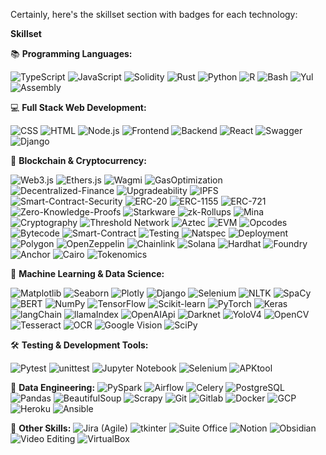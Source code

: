 Certainly, here's the skillset section with badges for each technology:

**Skillset**

📚 **Programming Languages:**

![TypeScript](https://img.shields.io/badge/TypeScript-007ACC?style=for-the-badge&logo=typescript&logoColor=white) ![JavaScript](https://img.shields.io/badge/JavaScript-F7DF1E?style=for-the-badge&logo=javascript&logoColor=black) ![Solidity](https://img.shields.io/badge/Solidity-363636?style=for-the-badge&logo=solidity&logoColor=white) ![Rust](https://img.shields.io/badge/Rust-000000?style=for-the-badge&logo=rust&logoColor=white) ![Python](https://img.shields.io/badge/Python-3776AB?style=for-the-badge&logo=python&logoColor=white) ![R](https://img.shields.io/badge/R-276DC3?style=for-the-badge&logo=r&logoColor=white) ![Bash](https://img.shields.io/badge/Bash-4EAA25?style=for-the-badge&logo=gnu-bash&logoColor=white) ![Yul](https://img.shields.io/badge/Yul-007FFF?style=for-the-badge&logo=yaml&logoColor=white) ![Assembly](https://img.shields.io/badge/Assembly-6E4C13?style=for-the-badge&logo=assemblyscript&logoColor=white)

💻 **Full Stack Web Development:** 

![CSS](https://img.shields.io/badge/CSS-1572B6?style=for-the-badge&logo=css3&logoColor=white) ![HTML](https://img.shields.io/badge/HTML-E34F26?style=for-the-badge&logo=html5&logoColor=white) ![Node.js](https://img.shields.io/badge/Node.js-339933?style=for-the-badge&logo=node.js&logoColor=white) ![Frontend](https://img.shields.io/badge/Frontend-42B883?style=for-the-badge) ![Backend](https://img.shields.io/badge/Backend-333?style=for-the-badge) ![React](https://img.shields.io/badge/React-61DAFB?style=for-the-badge&logo=react&logoColor=black) ![Swagger](https://img.shields.io/badge/Swagger-85EA2D?style=for-the-badge&logo=swagger&logoColor=black) ![Django](https://img.shields.io/badge/Django-092E20?style=for-the-badge&logo=django&logoColor=white)

🔗 **Blockchain & Cryptocurrency:** 

![Web3.js](https://img.shields.io/badge/Web3.js-F16822?style=for-the-badge&logo=ethereum&logoColor=white) ![Ethers.js](https://img.shields.io/badge/Ethers.js-3C3C3D?style=for-the-badge&logo=ethereum&logoColor=white) ![Wagmi](https://img.shields.io/badge/Wagmi-000000?style=for-the-badge) ![GasOptimization](https://img.shields.io/badge/GasOptimization-3C3C3D?style=for-the-badge) ![Decentralized-Finance](https://img.shields.io/badge/Decentralized%20Finance-2775C6?style=for-the-badge) ![Upgradeability](https://img.shields.io/badge/Upgradeability-3C3C3D?style=for-the-badge) ![IPFS](https://img.shields.io/badge/IPFS-65B0DE?style=for-the-badge&logo=ipfs&logoColor=white) ![Smart-Contract-Security](https://img.shields.io/badge/Smart%20Contract%20Security-3C3C3D?style=for-the-badge) ![ERC-20](https://img.shields.io/badge/ERC-20-3C3C3D?style=for-the-badge) ![ERC-1155](https://img.shields.io/badge/ERC-1155-3C3C3D?style=for-the-badge) ![ERC-721](https://img.shields.io/badge/ERC-721-3C3C3D?style=for-the-badge) ![Zero-Knowledge-Proofs](https://img.shields.io/badge/Zero%20Knowledge%20Proofs-3C3C3D?style=for-the-badge) ![Starkware](https://img.shields.io/badge/Starkware-3C3C3D?style=for-the-badge) ![zk-Rollups](https://img.shields.io/badge/zk%20Rollups-3C3C3D?style=for-the-badge) ![Mina](https://img.shields.io/badge/Mina-3C3C3D?style=for-the-badge) ![Cryptography](https://img.shields.io/badge/Cryptography-3C3C3D?style=for-the-badge) ![Threshold Network](https://img.shields.io/badge/Threshold%20Network-3C3C3D?style=for-the-badge) ![Aztec](https://img.shields.io/badge/Aztec-3C3C3D?style=for-the-badge) ![EVM](https://img.shields.io/badge/EVM-3C3C3D?style=for-the-badge) ![Opcodes](https://img.shields.io/badge/Opcodes-3C3C3D?style=for-the-badge) ![Bytecode](https://img.shields.io/badge/Bytecode-3C3C3D?style=for-the-badge) ![Smart-Contract](https://img.shields.io/badge/Smart%20Contract-3C3C3D?style=for-the-badge) ![Testing](https://img.shields.io/badge/Testing-3C3C3D?style=for-the-badge) ![Natspec](https://img.shields.io/badge/Natspec-3C3C3D?style=for-the-badge) ![Deployment](https://img.shields.io/badge/Deployment-3C3C3D?style=for-the-badge) ![Polygon](https://img.shields.io/badge/Polygon-3C3C3D?style=for-the-badge) ![OpenZeppelin](https://img.shields.io/badge/OpenZeppelin-3C3C3D?style=for-the-badge) ![Chainlink](https://img.shields.io/badge/Chainlink-3C3C3D?style=for-the-badge) ![Solana](https://img.shields.io/badge/Solana-3C3C3D?style=for-the-badge) ![Hardhat](https://img.shields.io/badge/Hardhat-3C3C3D?style=for-the-badge) ![Foundry](https://img.shields.io/badge/Foundry-3C3C3D?style=for-the-badge) ![Anchor](https://img.shields.io/badge/Anchor-3C3C3D?style=for-the-badge) ![Cairo](https://img.shields.io/badge/Cairo-3C3C3D?style=for-the-badge) ![Tokenomics](https://img.shields.io/badge/Tokenomics-3C3C3D?style=for-the-badge)

🧠 **Machine Learning & Data Science:** 

![Matplotlib](https://img.shields.io/badge/Matplotlib-3776AB?style=for-the-badge&logo=python&logoColor=white) ![Seaborn](https://img.shields.io/badge/Seaborn-3776AB?style=for-the-badge&logo=python&logoColor=white) ![Plotly](https://img.shields.io/badge/Plotly-3F4F75?style=for-the-badge) ![Django](https://img.shields.io/badge/Django-092E20?style=for-the-badge&logo=django&logoColor=white) ![Selenium](https://img.shields.io/badge/Selenium-43B02A?style=for-the-badge&logo=selenium&logoColor=white) ![NLTK](https://img.shields.io/badge/NLTK-4E4D4D?style=for-the-badge&logo=nltk&logoColor=white) ![SpaCy](https://img.shields.io/badge/SpaCy-09A3D5?style=for-the-badge) ![BERT](https://img.shields.io/badge/BERT-3C3C3D?style=for-the-badge) ![NumPy](https://img.shields.io/badge/NumPy-013243?style=for-the-badge&logo=numpy&logoColor=white) ![TensorFlow](https://img.shields.io/badge/TensorFlow-FF6F00?style=for-the-badge&logo=tensorflow&logoColor=white) ![Scikit-learn](https://img.shields.io/badge/Scikit%20Learn-F7931E?style=for-the-badge&logo=scikit-learn&logoColor=white) ![PyTorch](https://img.shields.io/badge/PyTorch-EE4C2C?style=for-the-badge&logo=pytorch&logoColor=white) ![Keras](https://img.shields.io/badge/Keras-D00000?style=for-the-badge&logo=keras&logoColor=white) ![langChain](https://img.shields.io/badge/langChain-3C3C3D?style=for-the-badge) ![llamaIndex](https://img.shields.io/badge/llamaIndex-3C3C3D?style=for-the-badge) ![OpenAIApi](https://img.shields.io/badge/OpenAI%20API-3C3C3D?style=for-the-badge) ![Darknet](https://img.shields.io/badge/Darknet-3C3C3D?style=for-the-badge) ![YoloV4](https://img.shields.io/badge/YOLOv4-3C3C3D?style=for-the-badge) ![OpenCV](https://img.shields.io/badge/OpenCV-5C3EE8?style=for-the-badge&logo=opencv&logoColor=white) ![Tesseract](https://img.shields.io/badge/Tesseract-333333?style=for-the-badge) ![OCR](https://img.shields.io/badge/OCR-3C3C3D?style=for-the-badge) ![Google Vision](https://img.shields.io/badge/Google%20Vision-4285F4?style=for-the-badge&logo=google-cloud&logoColor=white) ![SciPy](https://img.shields.io/badge/SciPy-8CAAE6?style=for-the-badge&logo=scipy&logoColor=white)

🛠️ **Testing & Development Tools:** 

![Pytest](https://img.shields.io/badge/Pytest-0A9EDC?style=for-the-badge) ![unittest](https://img.shields.io/badge/unittest-3C3C3D?style=for-the-badge) ![Jupyter Notebook](https://img.shields.io/badge/Jupyter%20Notebook-F37626?style=for-the-badge&logo=jupyter&logoColor=white) ![Selenium](https://img.shields.io/badge/Selenium-43B02A?style=for-the-badge&logo=selenium&logoColor=white) ![APKtool](https://img.shields.io/badge/APKtool-3C3C3D?style=for-the-badge)

🚀 **Data Engineering:** 
![PySpark](https://img.shields.io/badge/PySpark-E25A1C?style=for-the-badge) ![Airflow](https://img.shields.io/badge/Airflow-007A88?style=for-the-badge) ![Celery](https://img.shields.io/badge/Celery-3C3C3D?style=for-the-badge) ![PostgreSQL](https://img.shields.io/badge/PostgreSQL-4169E1?style=for-the-badge&logo=postgresql&logoColor=white) ![Pandas](https://img.shields.io/badge/Pandas-150458?style=for-the-badge&logo=pandas&logoColor=white) ![BeautifulSoup](https://img.shields.io/badge/BeautifulSoup-3C3C3D?style=for-the-badge) ![Scrapy](https://img.shields.io/badge/Scrapy-3C3C3D?style=for-the-badge) ![Git](https://img.shields.io/badge/Git-F05032?style=for-the-badge&logo=git&logoColor=white) ![Gitlab](https://img.shields.io/badge/Gitlab-FCA121?style=for-the-badge&logo=gitlab&logoColor=black) ![Docker](https://img.shields.io/badge/Docker-2496ED?style=for-the-badge&logo=docker&logoColor=white) ![GCP](https://img.shields.io/badge/Google%20Cloud-4285F4?style=for-the-badge&logo=google-cloud&logoColor=white) ![Heroku](https://img.shields.io/badge/Heroku-430098?style=for-the-badge&logo=heroku&logoColor=white) ![Ansible](https://img.shields.io/badge/Ansible-EE0000?style=for-the-badge&logo=ansible&logoColor=white)

🔧 **Other Skills:** 
![Jira (Agile)](https://img.shields.io/badge/Jira%20(Agile)-0052CC?style=for-the-badge&logo=jira&logoColor=white) ![tkinter](https://img.shields.io/badge/tkinter-3C3C3D?style=for-the-badge) ![Suite Office](https://img.shields.io/badge/Suite%20Office-3C3C3D?style=for-the-badge) ![Notion](https://img.shields.io/badge/Notion-000000?style=for-the-badge&logo=notion&logoColor=white) ![Obsidian](https://img.shields.io/badge/Obsidian-333333?style=for-the-badge) ![Video Editing](https://img.shields.io/badge/Video%20Editing-3C3C3D?style=for-the-badge) ![VirtualBox](https://img.shields.io/badge/VirtualBox-183A61?style=for-the-badge&logo=virtualbox&logoColor=white)
